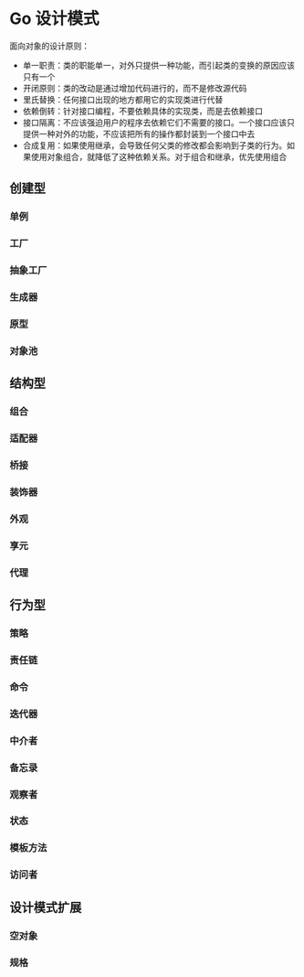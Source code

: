 # Go 设计模式

面向对象的设计原则：

- 单一职责：类的职能单一，对外只提供一种功能，而引起类的变换的原因应该只有一个
- 开闭原则：类的改动是通过增加代码进行的，而不是修改源代码
- 里氏替换：任何接口出现的地方都用它的实现类进行代替
- 依赖倒转：针对接口编程，不要依赖具体的实现类，而是去依赖接口
- 接口隔离：不应该强迫用户的程序去依赖它们不需要的接口。一个接口应该只提供一种对外的功能，不应该把所有的操作都封装到一个接口中去
- 合成复用：如果使用继承，会导致任何父类的修改都会影响到子类的行为。如果使用对象组合，就降低了这种依赖关系。对于组合和继承，优先使用组合

## 创建型

### 单例

### 工厂

### 抽象工厂

### 生成器

### 原型

### 对象池

## 结构型

### 组合

### 适配器

### 桥接

### 装饰器

### 外观

### 享元

### 代理

## 行为型

### 策略

### 责任链

### 命令

### 迭代器

### 中介者

### 备忘录

### 观察者

### 状态

### 模板方法

### 访问者

## 设计模式扩展

### 空对象

### 规格
